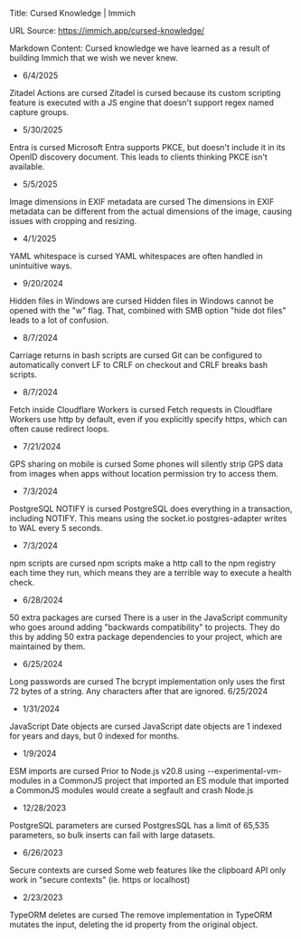Title: Cursed Knowledge | Immich

URL Source: https://immich.app/cursed-knowledge/

Markdown Content:
Cursed knowledge we have learned as a result of building Immich that we wish we never knew.

*   6/4/2025

Zitadel Actions are cursed 
Zitadel is cursed because its custom scripting feature is executed with a JS engine that doesn't support regex named capture groups. 
*   5/30/2025

Entra is cursed 
Microsoft Entra supports PKCE, but doesn't include it in its OpenID discovery document. This leads to clients thinking PKCE isn't available. 
*   5/5/2025

Image dimensions in EXIF metadata are cursed 
The dimensions in EXIF metadata can be different from the actual dimensions of the image, causing issues with cropping and resizing. 
*   4/1/2025

YAML whitespace is cursed 
YAML whitespaces are often handled in unintuitive ways. 
*   9/20/2024

Hidden files in Windows are cursed 
Hidden files in Windows cannot be opened with the "w" flag. That, combined with SMB option "hide dot files" leads to a lot of confusion. 
*   8/7/2024

Carriage returns in bash scripts are cursed 
Git can be configured to automatically convert LF to CRLF on checkout and CRLF breaks bash scripts. 
*   8/7/2024

Fetch inside Cloudflare Workers is cursed 
Fetch requests in Cloudflare Workers use http by default, even if you explicitly specify https, which can often cause redirect loops. 
*   7/21/2024

GPS sharing on mobile is cursed 
Some phones will silently strip GPS data from images when apps without location permission try to access them. 
*   7/3/2024

PostgreSQL NOTIFY is cursed 
PostgreSQL does everything in a transaction, including NOTIFY. This means using the socket.io postgres-adapter writes to WAL every 5 seconds. 
*   7/3/2024

npm scripts are cursed 
npm scripts make a http call to the npm registry each time they run, which means they are a terrible way to execute a health check. 
*   6/28/2024

50 extra packages are cursed 
There is a user in the JavaScript community who goes around adding "backwards compatibility" to projects. They do this by adding 50 extra package dependencies to your project, which are maintained by them. 
*   6/25/2024

Long passwords are cursed 
The bcrypt implementation only uses the first 72 bytes of a string. Any characters after that are ignored. 6/25/2024 
*   1/31/2024

JavaScript Date objects are cursed 
JavaScript date objects are 1 indexed for years and days, but 0 indexed for months. 
*   1/9/2024

ESM imports are cursed 
Prior to Node.js v20.8 using --experimental-vm-modules in a CommonJS project that imported an ES module that imported a CommonJS modules would create a segfault and crash Node.js 
*   12/28/2023

PostgreSQL parameters are cursed 
PostgresSQL has a limit of 65,535 parameters, so bulk inserts can fail with large datasets. 
*   6/26/2023

Secure contexts are cursed 
Some web features like the clipboard API only work in "secure contexts" (ie. https or localhost) 
*   2/23/2023

TypeORM deletes are cursed 
The remove implementation in TypeORM mutates the input, deleting the id property from the original object.
